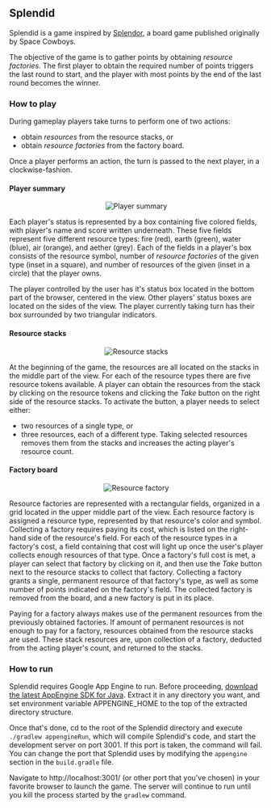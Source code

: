 ## Splendid

Splendid is a game inspired by [Splendor](http://www.spacecowboys.fr/splendor), a board game published originally by
Space Cowboys.

The objective of the game is to gather points by obtaining _resource factories_. The first player to obtain the required
number of points triggers the last round to start, and the player with most points by the end of the last round becomes
the winner.

### How to play

During gameplay players take turns to perform one of two actions:
 * obtain _resources_ from the resource stacks, or
 * obtain _resource factories_ from the factory board.

Once a player performs an action, the turn is passed to the next player, in a clockwise-fashion.

#### Player summary

<div style="display: flex; flex-direction: row; justify-content: center;">
  <img src="https://kpsroka.github.io/splendid-srv/images/Splendid-player.png" alt="Player summary"/>
</div>

Each player's status is represented by a box containing five colored fields, with player's name and score written
underneath. These five fields represent five different resource types: fire (red), earth (green), water (blue), air
(orange), and aether (grey). Each of the fields in a player's box consists of the resource symbol, number of _resource
factories_ of the given type (inset in a square), and number of resources of the given (inset in a circle) that the
player owns.

The player controlled by the user has it's status box located in the bottom part of the browser, centered in the view.
Other players' status boxes are located on the sides of the view. The player currently taking turn has their box
surrounded by two triangular indicators.

#### Resource stacks

<div style="display: flex; flex-direction: row; justify-content: center;">
  <img src="https://kpsroka.github.io/splendid-srv/images/Splendid-resources.png" alt="Resource stacks"/>
</div>

At the beginning of the game, the resources are all located on the stacks in the middle part of the view. For each of
the resource types there are five resource tokens available. A player can obtain the resources from the stack by
clicking on the resource tokens and clicking the _Take_ button on the right side of the resource stacks. To activate
the button, a player needs to select either:
 * two resources of a single type, or
 * three resources, each of a different type.
Taking selected resources removes them from the stacks and increases the acting player's resource count.

#### Factory board

<div style="display: flex; flex-direction: row; justify-content: center;">
  <img src="https://kpsroka.github.io/splendid-srv/images/Splendid-resourceFactory.png" alt="Resource factory"/>
</div>

Resource factories are represented with a rectangular fields, organized in a grid located in the upper middle part of
the view. Each resource factory is assigned a resource type, represented by that resource's color and symbol. Collecting
a factory requires paying its cost, which is listed on the right-hand side of the resource's field. For each
of the resource types in a factory's cost, a field containing that cost will light up once the user's player collects
enough resources of that type. Once a factory's full cost is met, a player can select that factory by clicking on it,
and then use the _Take_ button next to the resource stacks to collect that factory. Collecting a factory grants a
single, permanent resource of that factory's type, as well as some number of points indicated on the factory's field.
The collected factory is removed from the board, and a new factory is put in its place.

Paying for a factory always makes use of the permanent resources from the previously obtained factories. If amount of
permanent resources is not enough to pay for a factory, resources obtained from the resource stacks are used. These
stack resources are, upon collection of a factory, deducted from the acting player's count, and returned to the stacks.

### How to run

Splendid requires Google App Engine to run. Before proceeding,
[download the latest AppEngine SDK for Java](https://cloud.google.com/appengine/docs/standard/java/download). Extract it
in any directory you want, and set environment variable APPENGINE_HOME to the top of the extracted directory structure.

Once that's done, cd to the root of the Splendid directory and execute `./gradlew appengineRun`, which will compile
Splendid's code, and start the development server on port 3001. If this port is taken, the command will fail. You can
change the port that Splendid uses by modifying the `appengine` section in the `build.gradle` file.

Navigate to http://localhost:3001/ (or other port that you've chosen) in your favorite browser to launch the game. The
server will continue to run until you kill the process started by the `gradlew` command.
